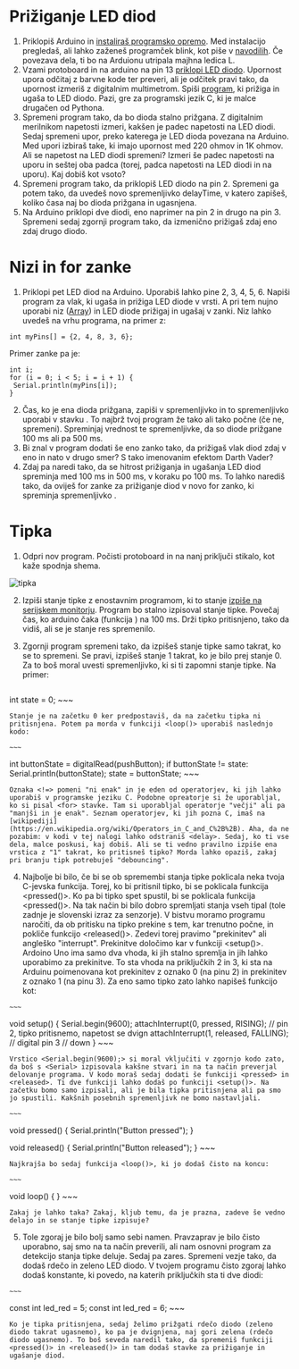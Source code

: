 Prižiganje LED diod
===================
1. Priklopiš Arduino in [instaliraš programsko opremo](https://www.arduino.cc/en/Guide/MacOSX). Med instalacijo pregledaš, ali lahko zaženeš programček blink, kot piše v [navodilih](https://www.arduino.cc/en/Guide/MacOSX). Če povezava dela, ti bo na Arduionu utripala majhna ledica L.
2. Vzami protoboard in na arduino na pin 13 [priklopi LED diodo](https://www.arduino.cc/en/Tutorial/Blink). Upornost upora odčitaj z barvne kode ter preveri, ali je odčitek pravi tako, da upornost izmeriš z digitalnim multimetrom. Spiši [program](https://www.arduino.cc/en/Tutorial/Blink), ki prižiga in ugaša to LED diodo. Pazi, gre za programski jezik C, ki je malce drugačen od Pythona. 
3. Spremeni program tako, da bo dioda stalno prižgana. Z digitalnim merilnikom napetosti izmeri, kakšen je padec napetosti na LED diodi. Sedaj spremeni upor, preko katerega je LED dioda povezana na Arduino. Med upori izbiraš take, ki imajo upornost med 220 ohmov in 1K ohmov. Ali se napetost na LED diodi spremeni? Izmeri še padec napetosti na uporu in seštej oba padca (torej, padca napetosti na LED diodi in na uporu). Kaj dobiš kot vsoto?
4. Spremeni program tako, da priklopiš LED diodo na pin 2. Spremeni ga potem tako, da uvedeš novo spremenljivko delayTime, v katero zapišeš, koliko časa naj bo dioda prižgana in ugasnjena.
5. Na Arduino priklopi dve diodi, eno naprimer na pin 2 in drugo na pin 3. Spremeni sedaj zgornji program tako, da izmenično prižigaš zdaj eno zdaj drugo diodo.

Nizi in for zanke
=================
1.    Priklopi pet LED diod na Arduino. Uporabiš lahko pine 2, 3, 4, 5, 6. Napiši program za vlak, ki ugaša in prižiga LED diode v vrsti. A pri tem nujno uporabi niz ([Array](https://www.arduino.cc/en/Reference/Array)) in LED diode prižigaj in ugašaj v <for> zanki. Niz lahko uvedeš na vrhu programa, na primer z:

   ~~~
  int myPins[] = {2, 4, 8, 3, 6};
   ~~~

   Primer <for> zanke pa je:

   ~~~
  int i;
  for (i = 0; i < 5; i = i + 1) {
    Serial.println(myPins[i]);
  }
   ~~~

2.   Čas, ko je ena dioda prižgana, zapiši v spremenljivko <delayTime> in to spremenljivko uporabi v stavku <delay>. To najbrž tvoj program že tako ali tako počne (če ne, spremeni). Spreminjaj vrednost te spremenljivke, da so diode prižgane 100 ms ali pa 500 ms.
3. Bi znal v program dodati še eno <for> zanko tako, da prižigaš vlak diod zdaj v eno in nato v drugo smer? S tako imenovanim efektom Darth Vader?
4. Zdaj pa naredi tako, da se hitrost prižiganja in ugašanja LED diod spreminja med 100 ms in 500 ms, v koraku po 100 ms. To lahko narediš tako, da oviješ for zanke za prižiganje diod v novo for zanko, ki spreminja spremenljivko <delayTime>.

Tipka
=====
1.   Odpri nov program. Počisti protoboard in na nanj priključi stikalo, kot kaže spodnja shema.

![tipka](https://www.arduino.cc/en/uploads/Tutorial/button_sch.png "Vezava")

2.   Izpiši stanje tipke z enostavnim programom, ki to stanje [izpiše na serijskem monitorju](https://www.arduino.cc/en/Tutorial/DigitalReadSerial). Program bo stalno izpisoval stanje tipke. Povečaj čas, ko arduino čaka (funkcija <delay>) na 100 ms. Drži tipko pritisnjeno, tako da vidiš, ali se je stanje res spremenilo.
3. Zgornji program spremeni tako, da izpišeš stanje tipke samo takrat, ko se to spremeni. Se pravi, izpišeš stanje 1 takrat, ko je bilo prej stanje 0. Za to boš moral uvesti spremenljivko, ki si ti zapomni stanje tipke. Na primer:

    ~~~
  int state = 0;
    ~~~

    Stanje je na začetku 0 ker predpostaviš, da na začetku tipka ni pritisnjena. Potem pa morda v funkciji <loop()> uporabiš naslednjo kodo:

    ~~~
  int buttonState = digitalRead(pushButton);
  if buttonState != state:
    Serial.println(buttonState);
    state = buttonState;
    ~~~

    Oznaka <!=> pomeni "ni enak" in je eden od operatorjev, ki jih lahko uporabiš v programske jeziku C. Podobne opreatorje si že uporabljal, ko si pisal <for> stavke. Tam si uporabljal operatorje "večji" ali pa "manjši in je enak". Seznam operatorjev, ki jih pozna C, imaš na [wikipediji](https://en.wikipedia.org/wiki/Operators_in_C_and_C%2B%2B). Aha, da ne pozabim: v kodi v tej nalogi lahko odstraniš <delay>. Sedaj, ko ti vse dela, malce poskusi, kaj dobiš. Ali se ti vedno pravilno izpiše ena vrstica z "1" takrat, ko pritisneš tipko? Morda lahko opaziš, zakaj pri branju tipk potrebuješ "debouncing".

4.   Najbolje bi bilo, če bi se ob spremembi stanja tipke poklicala neka tvoja C-jevska funkcija. Torej, ko bi pritisnil tipko, bi se poklicala funkcija <pressed()>. Ko pa bi tipko spet spustil, bi se poklicala funkcija <pressed()>. Na tak način bi bilo dobro spremljati stanja vseh tipal (tole zadnje je slovenski izraz za senzorje). V bistvu moramo programu naročiti, da ob pritisku na tipko prekine s tem, kar trenutno počne, in pokliče funkcijo <released()>. Zedevi torej pravimo "prekinitev" ali angleško "interrupt". Prekinitve določimo kar v funkciji <setup()>. Ardoino Uno ima samo dva vhoda, ki jih stalno spremlja in jih lahko uporabimo za prekinitve. To sta vhoda na priključkih 2 in 3, ki sta na Arduinu poimenovana kot prekinitev z oznako 0 (na pinu 2) in prekinitev z oznako 1 (na pinu 3). Za eno samo tipko zato lahko napišeš funkcijo <setup> kot:

    ~~~
  void setup()
  {
    Serial.begin(9600);
    attachInterrupt(0, pressed, RISING); // pin 2, tipko pritisnemo, napetost se dvign
    attachInterrupt(1, released, FALLING); // digital pin 3 // down
  }
    ~~~

    Vrstico <Serial.begin(9600);> si moral vključiti v zgornjo kodo zato, da boš s <Serial> izpisovala kakšne stvari in na ta način preverjal delovanje programa. V kodo moraš sedaj dodati še funkciji <pressed> in <released>. Ti dve funkciji lahko dodaš po funkciji <setup()>. Na začetku bomo samo izpisali, ali je bila tipka pritisnjena ali pa smo jo spustili. Kakšnih posebnih spremenljivk ne bomo nastavljali.

    ~~~
  void pressed()
  {
    Serial.println("Button pressed");
  }
  
  void released()
  {
    Serial.println("Button released");
  }
    ~~~

    Najkrajša bo sedaj funkcija <loop()>, ki jo dodaš čisto na koncu:

    ~~~
  void loop()
  {
  }
    ~~~

    Zakaj je lahko taka? Zakaj, kljub temu, da je prazna, zadeve še vedno delajo in se stanje tipke izpisuje?

5.   Tole zgoraj je bilo bolj samo sebi namen. Pravzaprav je bilo čisto uporabno, saj smo na ta način preverili, ali nam osnovni program za detekcijo stanja tipke deluje. Sedaj pa zares. Spremeni vezje tako, da dodaš rdečo in zeleno LED diodo. V tvojem programu čisto zgoraj lahko dodaš konstante, ki povedo, na katerih priključkih sta ti dve diodi:

    ~~~
  const int led_red = 5;
  const int led_red = 6;
    ~~~

    Ko je tipka pritisnjena, sedaj želimo prižgati rdečo diodo (zeleno diodo takrat ugasnemo), ko pa je dvignjena, naj gori zelena (rdečo diodo ugasnemo). To boš seveda naredil tako, da spremeniš funkciji <pressed()> in <released()> in tam dodaš stavke za prižiganje in ugašanje diod.
